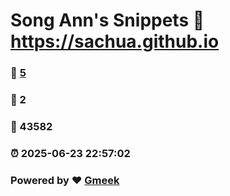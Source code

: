 # Song Ann's Snippets :link: https://sachua.github.io 
### :page_facing_up: [5](https://sachua.github.io/tag.html) 
### :speech_balloon: 2 
### :hibiscus: 43582 
### :alarm_clock: 2025-06-23 22:57:02 
### Powered by :heart: [Gmeek](https://github.com/Meekdai/Gmeek)
